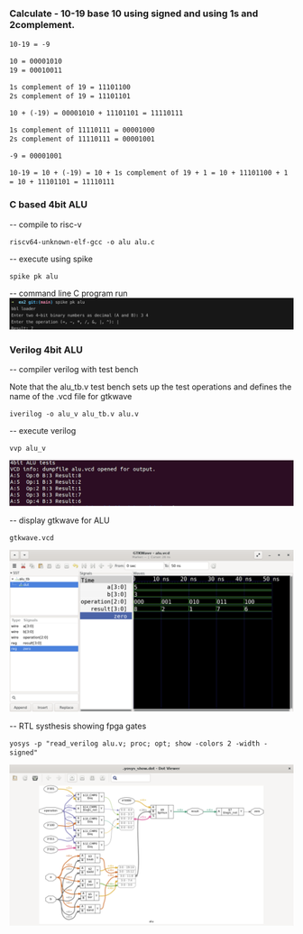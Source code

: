 ### Calculate - 10-19 base 10 using signed and using 1s and 2complement.

```
10-19 = -9
```

```
10 = 00001010
19 = 00010011
```

```
1s complement of 19 = 11101100
2s complement of 19 = 11101101
```

```
10 + (-19) = 00001010 + 11101101 = 11110111
```

```
1s complement of 11110111 = 00001000
2s complement of 11110111 = 00001001
```

```
-9 = 00001001
```

```
10-19 = 10 + (-19) = 10 + 1s complement of 19 + 1 = 10 + 11101100 + 1 = 10 + 11101101 = 11110111
```

### C based 4bit ALU
-- compile to risc-v
```
riscv64-unknown-elf-gcc -o alu alu.c
```
-- execute using spike
```
spike pk alu
```
-- command line C program run
![image](../images/c_alu.png)

### Verilog 4bit ALU
-- compiler verilog with test bench

Note that the alu_tb.v test bench sets up the test operations and defines the name of the .vcd file for gtkwave
```
iverilog -o alu_v alu_tb.v alu.v
```
-- execute verilog
```
vvp alu_v
```
![image](../images/alu_verilog_run.png)

-- display gtkwave for ALU
```
gtkwave.vcd
```
![image](../images/gtkwave_alu.png)

-- RTL systhesis showing fpga gates
```
yosys -p "read_verilog alu.v; proc; opt; show -colors 2 -width -signed"
```
![image](../images/alu_synth.png)
